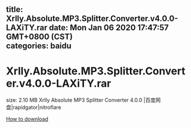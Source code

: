 
title: Xrlly.Absolute.MP3.Splitter.Converter.v4.0.0-LAXiTY.rar
date: Mon Jan 06 2020 17:47:57 GMT+0800 (CST)    
categories: baidu
---

# Xrlly.Absolute.MP3.Splitter.Converter.v4.0.0-LAXiTY.rar
size: 2.10 MB
 Xrlly Absolute MP3 Splitter Converter 4.0.0 |百度网盘|rapidgator|nitroflare
 

[How to download](https://bpcam.bemobtrk.com/go/2ceec3aa-1ca2-46d6-b9ff-aaa5c184517c?jno=3369)